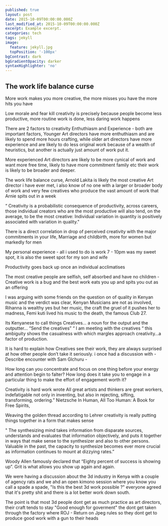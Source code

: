 ```yaml
---
published: true
layout: post
date: 2015-10-09T00:00:00.000Z
last_modified_at: 2015-10-09T00:00:00.000Z
excerpt: Example excerpt.
categories: tech
tags: jekyll
image:
  feature: jekyll.jpg
  topPosition: '-100px'
bgContrast: dark
bgGradientOpacity: darker
syntaxHighlighter: 'no'
---
```



## The work life balance curse

More work makes you more creative, the more misses you have the more hits you have

Low morale and fear kill creativity is precisely because people become less productive, more routine work is done, less daring work happens

There are 2 factors to creativity Enthuthiasm and Experience - both are important factors, Younger Art directors have more enthuthiasm and are likely to spend more hours crafting, while older art directors have more experience and are likely to do less original work because of a wealth of heuristics, but another is actually just amount of work put it. 

More experienced Art directors are likely to be more cynical of work and want more free time, likely to have more commitment family etc their work is likely to be broader and deeper.

The work life balance curse, Arnold Lakita is likely the most creative Art director i have ever met, i also know of no one with a larger or broader body of work and very few creatives who produce the vast amount of work that Arnie spits out in a week

“ Creativity is a probabilistic consequence of productivity, across careers, those individual creators who are the most productive will also tend, on the average, to be the most creative: Individual variation in quantity is positively associated with variation in quality."

There is a direct correlation in drop of perceived creativity with the major commitments in your life, Marriage and childbirth, more for women but markedly for men

My personal experience - all i used to do is work 7 - 10pm was my sweet spot, it is also the sweet spot for my son and wife

Productivity goes back up once an individual acclimatises 

The most creative people are selfish, self absorbed and have no children - Creative work is a bug and the best work eats you up and spits you out as an offering

I was arguing with some friends on the question on of quality in Kenyan music and the verdict was clear, Kenyan Musicians are not as involved, Rihanna is wealthy yes but her music, the craft the gruel of it pushes her to madness, Femi kuti lived his music to the death, the famous Club 27.

Its Kenyanese to call things Creatives… a noun for the output and the outputter… “Send the creatives” “ I am meeting with the creatives “ this ambiguity shows the casualness with which margles approach creativity…a factor of production.

It is hard to explain how Creatives see their work, they are always surprised at how other people don’t take it seriously. i once had a discussion with  - Describe encounter with Sam Glchuru - 

How long can you concentrate and focus on one thing before your energy and attention begin to falter? How long does it take you to engage in a particular thing to make the effort of engagement worth it?

Creativity is hard work wrote All great artists and thinkers are great workers, indefatigable not only in inventing, but also in rejecting, sifting, transforming, ordering.” Nietzsche In Human, All Too Human: A Book for Free Spirits, 

Weaving the golden thread according to Lehrer creativity is really putting things together in a form that makes sense

" The synthesizing mind takes information from disparate sources, understands and evaluates that information objectively, and puts it together in ways that make sense to the synthesizer and also to other persons. Valuable in the past, the capacity to synthesize becomes ever more crucial as information continues to mount at dizzying rates.”

Woody Allen famously declared that “Eighty percent of success is showing up”. Grit is what allows you show up again and again.

We were having a discussion about the 3d industry in Kenya with a couple of agency rats and we ahd an open kimono session where you know you call a spade a spade, "Is this the best 3d work possible ?" everyone agreed that it's pretty shit and there is a lot better work down south.

The point is that most 3d people dont get as much practice as art directors, their craft tends to stay "Good enough for goverment" the dont get taken through the factory where ROJ - Return on Jpeg rules so they dont get to produce good work with a gun to their heads
